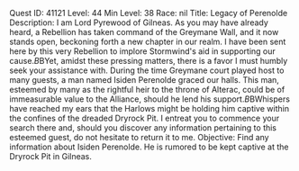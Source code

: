 Quest ID: 41121
Level: 44
Min Level: 38
Race: nil
Title: Legacy of Perenolde
Description: I am Lord Pyrewood of Gilneas. As you may have already heard, a Rebellion has taken command of the Greymane Wall, and it now stands open, beckoning forth a new chapter in our realm. I have been sent here by this very Rebellion to implore Stormwind's aid in supporting our cause.$B$BYet, amidst these pressing matters, there is a favor I must humbly seek your assistance with. During the time Greymane court played host to many guests, a man named Isiden Perenolde graced our halls. This man, esteemed by many as the rightful heir to the throne of Alterac, could be of immeasurable value to the Alliance, should he lend his support.$B$BWhispers have reached my ears that the Harlows might be holding him captive within the confines of the dreaded Dryrock Pit. I entreat you to commence your search there and, should you discover any information pertaining to this esteemed guest, do not hesitate to return it to me.
Objective: Find any information about Isiden Perenolde. He is rumored to be kept captive at the Dryrock Pit in Gilneas.
